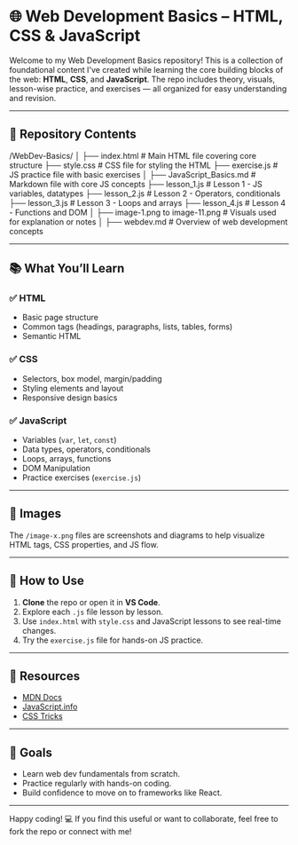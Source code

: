 # 🌐 Web Development Basics – HTML, CSS & JavaScript

Welcome to my Web Development Basics repository! This is a collection of foundational content I've created while learning the core building blocks of the web: **HTML**, **CSS**, and **JavaScript**. The repo includes theory, visuals, lesson-wise practice, and exercises — all organized for easy understanding and revision.

---

## 📁 Repository Contents

/WebDev-Basics/ │ ├── index.html # Main HTML file covering core structure ├── style.css # CSS file for styling the HTML ├── exercise.js # JS practice file with basic exercises │ ├── JavaScript_Basics.md # Markdown file with core JS concepts ├── lesson_1.js # Lesson 1 - JS variables, datatypes ├── lesson_2.js # Lesson 2 - Operators, conditionals ├── lesson_3.js # Lesson 3 - Loops and arrays ├── lesson_4.js # Lesson 4 - Functions and DOM │ ├── image-1.png to image-11.png # Visuals used for explanation or notes │ ├── webdev.md # Overview of web development concepts


---

## 📚 What You’ll Learn

### ✅ HTML
- Basic page structure
- Common tags (headings, paragraphs, lists, tables, forms)
- Semantic HTML

### ✅ CSS
- Selectors, box model, margin/padding
- Styling elements and layout
- Responsive design basics

### ✅ JavaScript
- Variables (`var`, `let`, `const`)
- Data types, operators, conditionals
- Loops, arrays, functions
- DOM Manipulation
- Practice exercises (`exercise.js`)

---

## 📸 Images

The `/image-x.png` files are screenshots and diagrams to help visualize HTML tags, CSS properties, and JS flow.

---

## 📌 How to Use

1. **Clone** the repo or open it in **VS Code**.
2. Explore each `.js` file lesson by lesson.
3. Use `index.html` with `style.css` and JavaScript lessons to see real-time changes.
4. Try the `exercise.js` file for hands-on JS practice.

---

## 🔗 Resources

- [MDN Docs](https://developer.mozilla.org/)
- [JavaScript.info](https://javascript.info/)
- [CSS Tricks](https://css-tricks.com/)

---

## 🎯 Goals

- Learn web dev fundamentals from scratch.
- Practice regularly with hands-on coding.
- Build confidence to move on to frameworks like React.

---

Happy coding! 💻 If you find this useful or want to collaborate, feel free to fork the repo or connect with me!

